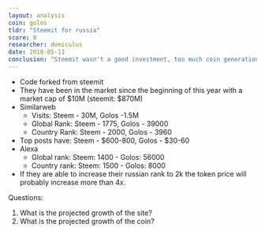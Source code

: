 ```yaml
---
layout: analysis
coin: golos
tldr: "Steemit for russia"
score: 0
researcher: demiculus
date: 2018-05-11
conclusion: "Steemit wasn't a good investment, too much coin generation thus while the market cap increases the investor doesn't benefit as much. Thus this coin will probably have a similar fate."
---
```


- Code forked from steemit
- They have been in the market since the beginning of this year with a market cap of $10M (steemit: $870M)
- Similarweb
    - Visits: Steem - 30M, Golos -1.5M
    - Global Rank: Steem - 1775, Golos - 39000
    - Country Rank: Steem - 2000, Golos - 3960
- Top posts have: Steem - $600-800, Golos - $30-60
- Alexa
    - Global rank: Steem: 1400 - Golos: 56000
    - Country rank: Steem: 1500 - Golos: 8000
- If they are able to increase their russian rank to 2k the token price will probably increase more than 4x. 

Questions:
1. What is the projected growth of the site?
2. What is the projected growth of the coin?